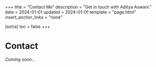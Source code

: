 +++
title = "Contact Me"
description = "Get in touch with Aditya Aswani."
date = 2024-01-01
updated = 2024-01-01
template = "page.html"
insert_anchor_links = "none"

[extra]
toc = false
+++

# Contact

*Coming soon...*